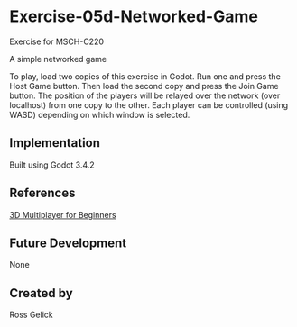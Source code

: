 # Exercise-05d-Networked-Game

Exercise for MSCH-C220

A simple networked game

To play, load two copies of this exercise in Godot. Run one and press the Host Game button. Then load the second copy and press the Join Game button. The position of the players will be relayed over the network (over localhost) from one copy to the other. Each player can be controlled (using WASD) depending on which window is selected.

## Implementation

Built using Godot 3.4.2

## References

[3D Multiplayer for Beginners](https://www.youtube.com/watch?v=K0luHLZxjBA)

## Future Development

None

## Created by 

Ross Gelick
